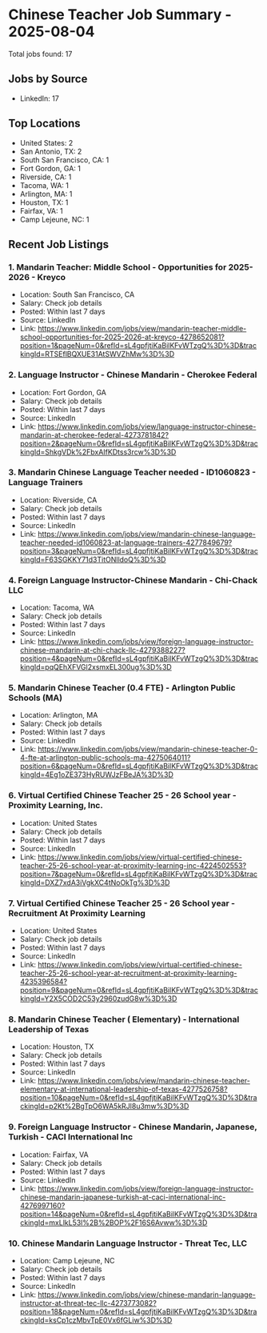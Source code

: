 # Chinese Teacher Job Summary - 2025-08-04

Total jobs found: 17

## Jobs by Source

- LinkedIn: 17

## Top Locations

- United States: 2
- San Antonio, TX: 2
- South San Francisco, CA: 1
- Fort Gordon, GA: 1
- Riverside, CA: 1
- Tacoma, WA: 1
- Arlington, MA: 1
- Houston, TX: 1
- Fairfax, VA: 1
- Camp Lejeune, NC: 1

## Recent Job Listings

### 1. Mandarin Teacher: Middle School - Opportunities for 2025-2026 - Kreyco
- Location: South San Francisco, CA
- Salary: Check job details
- Posted: Within last 7 days
- Source: LinkedIn
- Link: https://www.linkedin.com/jobs/view/mandarin-teacher-middle-school-opportunities-for-2025-2026-at-kreyco-4278652081?position=1&pageNum=0&refId=sL4gpfjtiKaBilKFvWTzgQ%3D%3D&trackingId=RTSEflBQXUE31AtSWVZhMw%3D%3D

### 2. Language Instructor - Chinese Mandarin - Cherokee Federal
- Location: Fort Gordon, GA
- Salary: Check job details
- Posted: Within last 7 days
- Source: LinkedIn
- Link: https://www.linkedin.com/jobs/view/language-instructor-chinese-mandarin-at-cherokee-federal-4273781842?position=2&pageNum=0&refId=sL4gpfjtiKaBilKFvWTzgQ%3D%3D&trackingId=ShkgVDk%2FbxAIfKDtss3rcw%3D%3D

### 3. Mandarin Chinese Language Teacher needed - ID1060823 - Language Trainers
- Location: Riverside, CA
- Salary: Check job details
- Posted: Within last 7 days
- Source: LinkedIn
- Link: https://www.linkedin.com/jobs/view/mandarin-chinese-language-teacher-needed-id1060823-at-language-trainers-4277849679?position=3&pageNum=0&refId=sL4gpfjtiKaBilKFvWTzgQ%3D%3D&trackingId=F63SGKKY71d3TitONlldoQ%3D%3D

### 4. Foreign Language Instructor-Chinese Mandarin - Chi-Chack LLC
- Location: Tacoma, WA
- Salary: Check job details
- Posted: Within last 7 days
- Source: LinkedIn
- Link: https://www.linkedin.com/jobs/view/foreign-language-instructor-chinese-mandarin-at-chi-chack-llc-4279388227?position=4&pageNum=0&refId=sL4gpfjtiKaBilKFvWTzgQ%3D%3D&trackingId=pqQEhXFVGl2xsmxEL300ug%3D%3D

### 5. Mandarin Chinese Teacher (0.4 FTE) - Arlington Public Schools (MA)
- Location: Arlington, MA
- Salary: Check job details
- Posted: Within last 7 days
- Source: LinkedIn
- Link: https://www.linkedin.com/jobs/view/mandarin-chinese-teacher-0-4-fte-at-arlington-public-schools-ma-4275064011?position=6&pageNum=0&refId=sL4gpfjtiKaBilKFvWTzgQ%3D%3D&trackingId=4Eg1oZE373HyRUWJzFBeJA%3D%3D

### 6. Virtual Certified Chinese Teacher 25 - 26 School year - Proximity Learning, Inc.
- Location: United States
- Salary: Check job details
- Posted: Within last 7 days
- Source: LinkedIn
- Link: https://www.linkedin.com/jobs/view/virtual-certified-chinese-teacher-25-26-school-year-at-proximity-learning-inc-4224502553?position=7&pageNum=0&refId=sL4gpfjtiKaBilKFvWTzgQ%3D%3D&trackingId=DXZ7xdA3iVgkXC4tNoOkTg%3D%3D

### 7. Virtual Certified Chinese Teacher 25 - 26 School year - Recruitment At Proximity Learning
- Location: United States
- Salary: Check job details
- Posted: Within last 7 days
- Source: LinkedIn
- Link: https://www.linkedin.com/jobs/view/virtual-certified-chinese-teacher-25-26-school-year-at-recruitment-at-proximity-learning-4235396584?position=9&pageNum=0&refId=sL4gpfjtiKaBilKFvWTzgQ%3D%3D&trackingId=Y2X5COD2C53y2960zudG8w%3D%3D

### 8. Mandarin Chinese Teacher ( Elementary) - International Leadership of Texas
- Location: Houston, TX
- Salary: Check job details
- Posted: Within last 7 days
- Source: LinkedIn
- Link: https://www.linkedin.com/jobs/view/mandarin-chinese-teacher-elementary-at-international-leadership-of-texas-4277526758?position=10&pageNum=0&refId=sL4gpfjtiKaBilKFvWTzgQ%3D%3D&trackingId=p2Kt%2BgTpO6WA5kRJl8u3mw%3D%3D

### 9. Foreign Language Instructor - Chinese Mandarin, Japanese, Turkish - CACI International Inc
- Location: Fairfax, VA
- Salary: Check job details
- Posted: Within last 7 days
- Source: LinkedIn
- Link: https://www.linkedin.com/jobs/view/foreign-language-instructor-chinese-mandarin-japanese-turkish-at-caci-international-inc-4276997160?position=14&pageNum=0&refId=sL4gpfjtiKaBilKFvWTzgQ%3D%3D&trackingId=mxLlkL53l%2B%2BOP%2F16S6Avww%3D%3D

### 10. Chinese Mandarin Language Instructor - Threat Tec, LLC
- Location: Camp Lejeune, NC
- Salary: Check job details
- Posted: Within last 7 days
- Source: LinkedIn
- Link: https://www.linkedin.com/jobs/view/chinese-mandarin-language-instructor-at-threat-tec-llc-4273773082?position=18&pageNum=0&refId=sL4gpfjtiKaBilKFvWTzgQ%3D%3D&trackingId=ksCp1czMbvTpE0Vx6fGLiw%3D%3D

